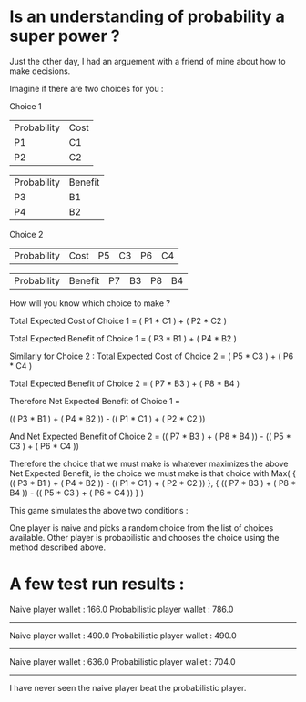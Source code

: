 Is an understanding of probability a super power ?
================================================

Just the other day, I had an arguement with a friend of mine about how to make decisions.

Imagine if there are two choices for you :

Choice 1

<table>
<tr>
<td>Probability</td><td>Cost</td>
</tr>
<tr>
<td>P1</td><td>C1</td>
</tr>
<tr>
<td>P2</td><td>C2</td>
</tr>
</table>
<table>
<tr>
<td>Probability</td><td>Benefit</td>
</tr>
<tr>
<td>P3</td><td>B1</td>
</tr>
<tr>
<td>P4</td><td>B2</td>
</tr>
</table>

Choice 2

<table>
<td>Probability</td><td>Cost</td>
<td>P5</td><td>C3</td>
<td>P6</td><td>C4</td>
</table>
<table>
<td>Probability</td><td>Benefit</td>
<td>P7</td><td>B3</td>
<td>P8</td><td>B4</td>
</table>

How will you know which choice to make ?

Total Expected Cost of Choice 1 =
( P1 * C1 ) + ( P2 * C2 )

Total Expected Benefit of Choice 1 =
( P3 * B1 ) + ( P4 * B2 )


Similarly for Choice 2 :
Total Expected Cost of Choice 2 =
( P5 * C3 ) + ( P6 * C4 )

Total Expected Benefit of Choice 2 =
( P7 * B3 ) + ( P8 * B4 )

Therefore Net Expected Benefit of Choice 1 =

(( P3 * B1 ) + ( P4 * B2 )) - (( P1 * C1 ) + ( P2 * C2 ))

And Net Expected Benefit of Choice 2 =
(( P7 * B3 ) + ( P8 * B4 )) - (( P5 * C3 ) + ( P6 * C4 ))


Therefore the choice that we must make is whatever maximizes the above Net Expected Benefit, ie
the choice we must make is that choice with 
Max( { (( P3 * B1 ) + ( P4 * B2 )) - (( P1 * C1 ) + ( P2 * C2 )) }, { (( P7 * B3 ) + ( P8 * B4 )) - (( P5 * C3 ) + ( P6 * C4 )) } )

This game simulates the above two conditions :

One player is naive and picks a random choice from the list of choices available.
Other player is probabilistic and chooses the choice using the method described above.


A few test run results :
========================

Naive player wallet : 166.0
Probabilistic player wallet : 786.0

-----------------------------------

Naive player wallet : 490.0
Probabilistic player wallet : 490.0

-----------------------------------

Naive player wallet : 636.0
Probabilistic player wallet : 704.0

-----------------------------------

I have never seen the naive player beat the probabilistic player.
